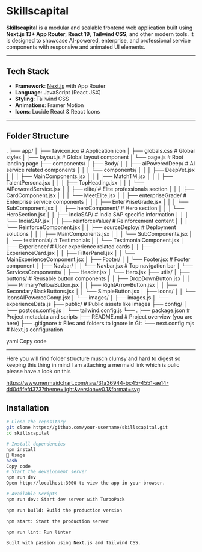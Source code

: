 # Skillscapital

**Skillscapital** is a modular and scalable frontend web application built using **Next.js 13+ App Router**, **React 19**, **Tailwind CSS**, and other modern tools. It is designed to showcase AI-powered, enterprise, and professional service components with responsive and animated UI elements.

---

##  Tech Stack

- **Framework**: [Next.js](https://nextjs.org/) with App Router
- **Language**: JavaScript (React JSX)
- **Styling**: Tailwind CSS
- **Animations**: Framer Motion
- **Icons**: Lucide React & React Icons

---
## Folder Structure
.
├── app/
│   ├── favicon.ico         # Application icon
│   ├── globals.css         # Global styles
│   ├── layout.js           # Global layout component
│   └── page.js             # Root landing page
├── components/
│   ├── Body/
│   │   ├── aiPoweredDeep/  # AI service related components
│   │   │   └── components/
│   │   │       ├── DeepVet.jsx
│   │   │       ├── MainComponents.jsx
│   │   │       ├── MatchTM.jsx
│   │   │       ├── TalentPersona.jsx
│   │   │       ├── TopHeading.jsx
│   │   │       └── AIPoweredService.jsx
│   │   ├── elite/          # Elite professionals section
│   │   │   ├── CardComponent.jsx
│   │   │   └── MeetElite.jsx
│   │   ├── enterpriseGrade/ # Enterprise service components
│   │   │   ├── EnterPriseGrade.jsx
│   │   │   └── SubComponent.jsx
│   │   ├── heroComponent/  # Hero section
│   │   │   └── HeroSection.jsx
│   │   ├── indiaSAP/       # India SAP specific information
│   │   │   └── IndiaSAP.jsx
│   │   ├── reinforceValue/ # Reinforcement content
│   │   │   └── ReinforceComponent.jsx
│   │   ├── sourceDeploy/   # Deployment solutions
│   │   │   ├── MainComponents.jsx
│   │   │   └── SubComponents.jsx
│   │   └── testimonial/    # Testimonials
│   │       └── TestimonialComponent.jsx
│   ├── Experience/         # User experience related cards
│   │   ├── ExperienceCard.jsx
│   │   ├── FilterPanel.jsx
│   │   └── MainExperienceComponent.jsx
│   ├── Footer/
│   │   └── Footer.jsx      # Footer component
│   ├── Navbar/
│   │   └── Navbar.jsx      # Top navigation bar
│   └── ServicesComponents/
│       ├── Header.jsx
│       └── Hero.jsx
├── utils/
│   ├── buttons/            # Reusable button components
│   │   ├── DropDownButton.jsx
│   │   ├── PrimaryYellowButton.jsx
│   │   ├── RightArrowButton.jsx
│   │   ├── SecondaryBlackButtons.jsx
│   │   └── SimpleButton.jsx
│   ├── icons/
│   │   └── IconsAIPoweredComp.jsx
│   └── images/
│       ├── images.js
│       └── experienceData.js
├── public/                 # Public assets like images
├── config/
│   ├── postcss.config.js
│   └── tailwind.config.js
└── .
    ├── package.json        # Project metadata and scripts
    ├── README.md           # Project overview (you are here)
    ├── .gitignore          # Files and folders to ignore in Git
    └── next.config.mjs     # Next.js configuration

yaml
Copy code

---
Here you will find folder structure musch clumsy and hard to digest so keeping this thing in mind I am attaching a mermaid link which is pulic please have a look on this 

https://www.mermaidchart.com/raw/31a36944-bc45-4551-ae14-dd0d5fefd373?theme=light&version=v0.1&format=svg
## Installation

```bash
# Clone the repository
git clone https://github.com/your-username/skillscapital.git
cd skillscapital

# Install dependencies
npm install
🚀 Usage
bash
Copy code
# Start the development server
npm run dev
Open http://localhost:3000 to view the app in your browser.

# Available Scripts
npm run dev: Start dev server with TurboPack

npm run build: Build the production version

npm start: Start the production server

npm run lint: Run linter

Built with passion using Next.js and Tailwind CSS.




